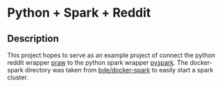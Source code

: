 # Python + Spark + Reddit

## Description

This project hopes to serve as an example project of connect the python reddit wrapper [praw](https://praw.readthedocs.io/en/latest/) to the python spark wrapper [pyspark](https://spark.apache.org/docs/0.9.0/python-programming-guide.html). The docker-spark directory was taken from [bde/docker-spark](https://github.com/big-data-europe/docker-spark) to easily start a spark cluster.
